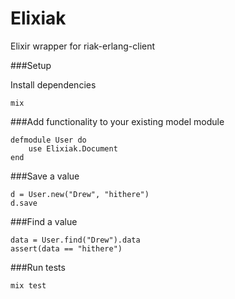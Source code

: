 # Elixiak

Elixir wrapper for riak-erlang-client

###Setup

Install dependencies

```
mix
```

###Add functionality to your existing model module

```
defmodule User do
	use Elixiak.Document
end
```

###Save a value

```
d = User.new("Drew", "hithere")
d.save
```

###Find a value

```
data = User.find("Drew").data
assert(data == "hithere")
```

###Run tests

```
mix test
```
